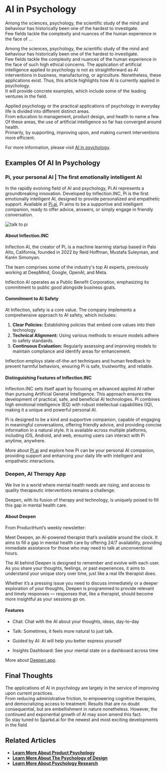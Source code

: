 # AI in Psychology

Among the sciences, psychology, the scientific study of the mind and behaviour has historically been one of the hardest to investigate.  
Few fields tackle the complexity and nuances of the human experience in the face of ...

Among the sciences, psychology, the scientific study of the mind and behaviour has historically been one of the hardest to investigate.  
Few fields tackle the complexity and nuances of the human experience in the face of such high ethical concerns. The application of artificial intelligence applied to psychology is not as straightforward as AI interventions in business, manufacturing, or agriculture. Nonetheless, these applications exist. Thus, this article highlights how AI is currently applied in psychology.  
It will provide concrete examples, which include some of the leading ventures in the field.

Applied psychology or the practical applications of psychology in everyday life is divided into different distinct areas.  
From education to management, product design, and health to name a few. Of these areas, the use of artificial intelligence so far has converged around health.  
Primarily, by supporting, improving upon, and making current interventions more efficient.

For more information, please visit [AI in psychology](/explore).

## Examples Of AI In Psychology

### Pi, your personal AI | The first emotionally intelligent AI

In the rapidly evolving field of AI and psychology, Pi.AI represents a groundbreaking innovation. Developed by Inflection.INC, Pi is the first emotionally intelligent AI, designed to provide personalized and empathetic support. Available at [Pi.ai](https://pi.ai), Pi aims to be a supportive and intelligent companion, ready to offer advice, answers, or simply engage in friendly conversation.

![talk to pi](https://lh7-us.googleusercontent.com/OCxSHCxIV2MVZLyeMIXpORra2OPEK2Y2Io0ZdQiSI9BxDhiju1-iH2-rarmo7-XR-wDuUKbfwyP7YY-aMiVYfqjqB7gyzwwvS8wm_RQgYoaj6wso4BglAMF-r4AYItddcaCeHubCeIUUnnTGbngSJGI)

#### About Inflection.INC

Inflection AI, the creator of Pi, is a machine learning startup based in Palo Alto, California, founded in 2022 by Reid Hoffman, Mustafa Suleyman, and Karén Simonyan.

The team comprises some of the industry's top AI experts, previously working at DeepMind, Google, OpenAI, and Meta.

Inflection AI operates as a Public Benefit Corporation, emphasizing its commitment to public good alongside business goals.

#### Commitment to AI Safety

At Inflection, safety is a core value. The company implements a comprehensive approach to AI safety, which includes:

  1. **Clear Policies:** Establishing policies that embed core values into their technology.
  2. **Technical Alignment:** Using various methods to ensure models adhere to safety standards.
  3. **Continuous Evaluation:** Regularly assessing and improving models to maintain compliance and identify areas for enhancement.



Inflection employs state-of-the-art techniques and human feedback to prevent harmful behaviors, ensuring Pi is safe, trustworthy, and reliable.

#### Distinguishing Features of Inflection.INC

Inflection.INC sets itself apart by focusing on advanced applied AI rather than pursuing Artificial General Intelligence. This approach ensures the development of practical, safe, and beneficial AI technologies. Pi combines high emotional intelligence (EQ) with robust intellectual capabilities (IQ), making it a unique and powerful personal AI.

Pi is designed to be a kind and supportive companion, capable of engaging in meaningful conversations, offering friendly advice, and providing concise information in a natural style. It is available across multiple platforms, including iOS, Android, and web, ensuring users can interact with Pi anytime, anywhere.

More about [Pi.ai](https://pi.ai/?utm_source=https%3A%2F%2Fkuakua.app&utm_medium=referral&utm_campaign=kuakua-psychology-navigation) and explore how Pi can be your personal AI companion, providing support and enhancing your daily life with intelligent and empathetic interactions.

### Deepen, AI Therapy App

We live in a world where mental health needs are rising, and access to quality therapeutic interventions remains a challenge.

Deepen, with its fusion of therapy and technology, is uniquely poised to fill this gap in mental health care.

#### About Deepen

From ProductHunt’s weekly newsletter:

Meet Deepen, an AI-powered therapist that’s available around the clock. It aims to fill a gap in mental health care by offering 24/7 availability, providing immediate assistance for those who may need to talk at unconventional hours.

The AI behind Deepen is designed to remember and evolve with each user. As you share your thoughts, feelings, or past experiences, it aims to understand your unique story over time, just like a real life therapist does.

Whether it’s a pressing issue you need to discuss immediately or a deeper exploration of your thoughts, Deepen is programmed to provide relevant and timely responses — responses that, like a therapist, should become more insightful as your sessions go on.

#### Features

  * Chat: Chat with the AI about your thoughts, ideas, day-to-day

  * Talk: Sometimes, it feels more natural to just talk.

  * Guided by AI: AI will help you better express yourself

  * Insights Dashboard: See your mental state on a dashboard across time




More about [Deepen.app](https://thedeepen.app/?utm_source=https%3A%2F%2Fkuakua.app&utm_medium=referral&utm_campaign=kuakua-psychology-navigation).

## Final Thoughts

The applications of AI in psychology are largely in the service of improving upon current practices.  
From reducing administrative friction, to empowering cognitive therapies, and democratizing access to treatment. Results that are no doubt consequential, but are embellishment in nature nonetheless. However, the continued and exponential growth of AI may soon amend this fact.  
So stay tuned to Sparkd.ai for the newest and most exciting developments in the field

## Related Articles

  * [**Learn More About Product Psychology**](/docs/product-psychology)
  * [**Learn More About The Psychology of Design**](/docs/product-psychology/the-psychology-of-design)
  * [**Learn More About Psychology Research**](/docs/psychology-research)


